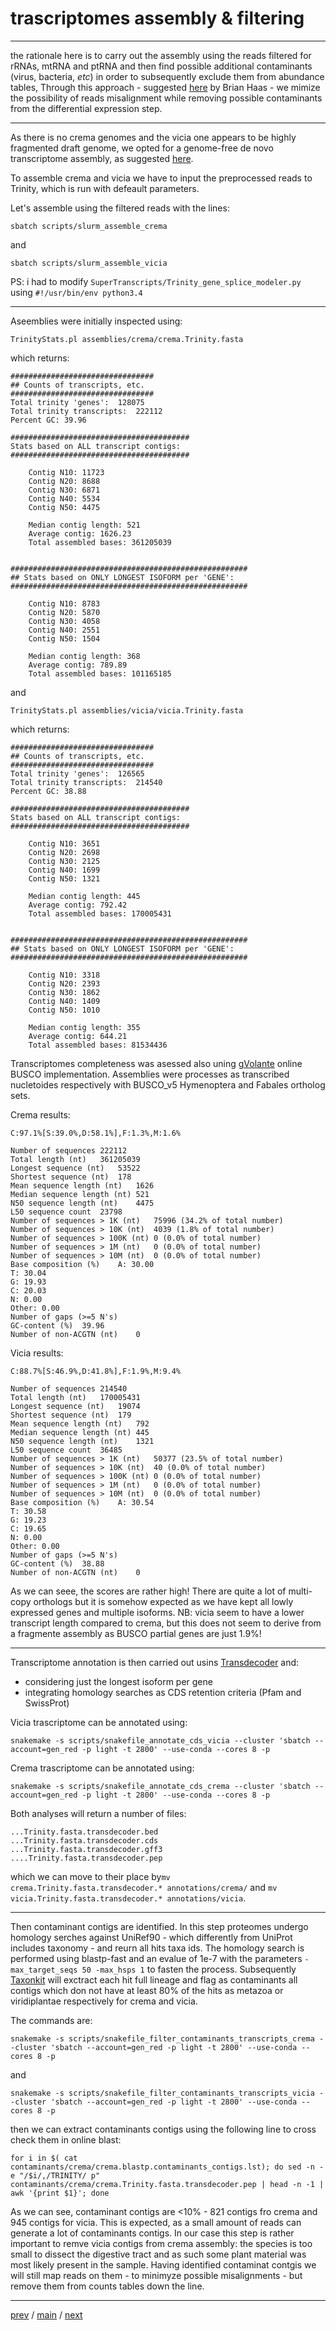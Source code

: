 # trascriptomes assembly & filtering

---

the rationale here is to carry out the assembly using the reads filtered for rRNAs, mtRNA and ptRNA and then 
find possible additional contaminants (virus, bacteria, _etc_) in order to subsequently exclude them from abundance tables,
Through this approach - suggested [here](https://groups.google.com/g/trinityrnaseq-users/c/P2Ry72h_puQ/m/LpJ8OLzuBAAJ) by Brian Haas - 
we mimize the possibility of reads misalignment while removing possible contaminants from the differential expression step.

---

As there is no crema genomes and the vicia one appears to be highly fragmented draft genome, we opted for a genome-free de novo transcriptome assembly,
as suggested [here](https://github.com/trinityrnaseq/trinityrnaseq/wiki/Genome-Guided-Trinity-Transcriptome-Assembly).


To assemble crema and vicia we have to input the preprocessed reads to Trinity,
which is run with defeault parameters. 

Let's assemble using the filtered reads with the lines:

```
sbatch scripts/slurm_assemble_crema
```

and 

```
sbatch scripts/slurm_assemble_vicia
```

PS: i had to modify ```SuperTranscripts/Trinity_gene_splice_modeler.py``` using ```#!/usr/bin/env python3.4```

---

Aseemblies were initially inspected using:

```TrinityStats.pl assemblies/crema/crema.Trinity.fasta```

which returns:

```
################################
## Counts of transcripts, etc.
################################
Total trinity 'genes':	128075
Total trinity transcripts:	222112
Percent GC: 39.96

########################################
Stats based on ALL transcript contigs:
########################################

	Contig N10: 11723
	Contig N20: 8688
	Contig N30: 6871
	Contig N40: 5534
	Contig N50: 4475

	Median contig length: 521
	Average contig: 1626.23
	Total assembled bases: 361205039


#####################################################
## Stats based on ONLY LONGEST ISOFORM per 'GENE':
#####################################################

	Contig N10: 8783
	Contig N20: 5870
	Contig N30: 4058
	Contig N40: 2551
	Contig N50: 1504

	Median contig length: 368
	Average contig: 789.89
	Total assembled bases: 101165185
 ```

and

```TrinityStats.pl assemblies/vicia/vicia.Trinity.fasta ```

which returns:

```
################################
## Counts of transcripts, etc.
################################
Total trinity 'genes':	126565
Total trinity transcripts:	214540
Percent GC: 38.88

########################################
Stats based on ALL transcript contigs:
########################################

	Contig N10: 3651
	Contig N20: 2698
	Contig N30: 2125
	Contig N40: 1699
	Contig N50: 1321

	Median contig length: 445
	Average contig: 792.42
	Total assembled bases: 170005431


#####################################################
## Stats based on ONLY LONGEST ISOFORM per 'GENE':
#####################################################

	Contig N10: 3318
	Contig N20: 2393
	Contig N30: 1862
	Contig N40: 1409
	Contig N50: 1010

	Median contig length: 355
	Average contig: 644.21
	Total assembled bases: 81534436
```

Transcriptomes completeness was asessed also uning [gVolante](https://gvolante.riken.jp/analysis.html) online BUSCO implementation. 
Assemblies were processes as transcribed nucletoides respectively with BUSCO_v5 Hymenoptera and Fabales ortholog sets.


Crema results: 

```
C:97.1%[S:39.0%,D:58.1%],F:1.3%,M:1.6%

Number of sequences	222112
Total length (nt)	361205039
Longest sequence (nt)	53522
Shortest sequence (nt)	178
Mean sequence length (nt)	1626
Median sequence length (nt)	521
N50 sequence length (nt)	4475
L50 sequence count	23798
Number of sequences > 1K (nt)	75996 (34.2% of total number)
Number of sequences > 10K (nt)	4039 (1.8% of total number)
Number of sequences > 100K (nt)	0 (0.0% of total number)
Number of sequences > 1M (nt)	0 (0.0% of total number)
Number of sequences > 10M (nt)	0 (0.0% of total number)
Base composition (%)	A: 30.00
T: 30.04
G: 19.93
C: 20.03
N: 0.00
Other: 0.00
Number of gaps (>=5 N's)	
GC-content (%)	39.96
Number of non-ACGTN (nt)	0

```
Vicia results:

```
C:88.7%[S:46.9%,D:41.8%],F:1.9%,M:9.4%

Number of sequences	214540
Total length (nt)	170005431
Longest sequence (nt)	19074
Shortest sequence (nt)	179
Mean sequence length (nt)	792
Median sequence length (nt)	445
N50 sequence length (nt)	1321
L50 sequence count	36485
Number of sequences > 1K (nt)	50377 (23.5% of total number)
Number of sequences > 10K (nt)	40 (0.0% of total number)
Number of sequences > 100K (nt)	0 (0.0% of total number)
Number of sequences > 1M (nt)	0 (0.0% of total number)
Number of sequences > 10M (nt)	0 (0.0% of total number)
Base composition (%)	A: 30.54
T: 30.58
G: 19.23
C: 19.65
N: 0.00
Other: 0.00
Number of gaps (>=5 N's)
GC-content (%)	38.88
Number of non-ACGTN (nt)	0
```

As we can seee, the scores are rather high! There are quite a lot of multi-copy orthologs 
but it is somehow expected as we have kept all lowly expressed genes and multiple isoforms.
NB: vicia seem to have a lower transcript length compared to crema, 
but this does not seem to derive from a fragmente assembly as BUSCO partial genes are just 1.9%!

---

Transcriptome annotation is then carried out usins [Transdecoder](https://github.com/TransDecoder/TransDecoder/wiki) and:

- considering just the longest isoform per gene
- integrating homology searches as CDS retention criteria (Pfam and SwissProt)


Vicia trascriptome can be annotated using:

```
snakemake -s scripts/snakefile_annotate_cds_vicia --cluster 'sbatch --account=gen_red -p light -t 2800' --use-conda --cores 8 -p
```

Crema trascriptome can be annotated using:

```
snakemake -s scripts/snakefile_annotate_cds_crema --cluster 'sbatch --account=gen_red -p light -t 2800' --use-conda --cores 8 -p
```

Both analyses will return a number of files:

```
...Trinity.fasta.transdecoder.bed
...Trinity.fasta.transdecoder.cds
...Trinity.fasta.transdecoder.gff3
....Trinity.fasta.transdecoder.pep
```

which we can move to their place by```mv crema.Trinity.fasta.transdecoder.* annotations/crema/``` and  ```mv vicia.Trinity.fasta.transdecoder.* annotations/vicia```.

---

Then contaminant contigs are identified.
In this step proteomes undergo homology serches against UniRef90 - which differently from UniProt includes taxonomy - and reurn all hits taxa ids.
The homology search is performed using blastp-fast and an evalue of 1e-7 with the parameters ```-max_target_seqs 50 -max_hsps 1``` to fasten the process.
Subsequently [Taxonkit](https://bioinf.shenwei.me/taxonkit/) will exctract each hit full lineage and
flag as contaminants all contigs which don not have at least 80% of the hits 
as metazoa or viridiplantae respectively for crema and vicia.

The commands are:

```
snakemake -s scripts/snakefile_filter_contaminants_transcripts_crema --cluster 'sbatch --account=gen_red -p light -t 2800' --use-conda --cores 8 -p
```

and

```
snakemake -s scripts/snakefile_filter_contaminants_transcripts_vicia --cluster 'sbatch --account=gen_red -p light -t 2800' --use-conda --cores 8 -p
```

then we can extract contaminants contigs using the following line to cross check them in online blast:

```
for i in $( cat contaminants/crema/crema.blastp.contaminants_contigs.lst); do sed -n -e "/$i/,/TRINITY/ p" contaminants/crema/crema.Trinity.fasta.transdecoder.pep | head -n -1 | awk '{print $1}'; done
```

As we can see, contaminant contigs are <10% - 821 contigs fro crema and 945 contigs for vicia.
This is expected, as a small amount of reads can generate a lot of contaminants contigs.
In our case this step is rather important to remve vicia contigs from crema assembly:
the species is too small to dissect the digestive tract and as such some plant material was most likely present
in the sample. 
Having identified contaminat contgis we will still map reads on them - to minimyze possible misalignments -
but remove them from counts tables down the line.

---

[prev](https://github.com/for-giobbe/PAINT/blob/main/markdowns/part_1.md) / [main](https://github.com/for-giobbe/PAINT) / [next](https://github.com/for-giobbe/PAINT/blob/main/markdowns/part_3.md)

